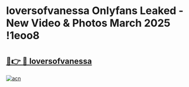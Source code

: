 # loversofvanessa Onlyfans Leaked - New Video & Photos March 2025 !1eoo8

# <h2><a href="https://ulr7m3.iuczelnia.edu.pl?title=loversofvanessa&ref=1eoo8">🔗👉 🔴 loversofvanessa</a></h2>

[![acn](https://github.com/user-attachments/assets/0f9c940e-d8b0-45ae-aac7-cd30a18b3e1c)](https://ulr7m3.iuczelnia.edu.pl?title=loversofvanessa&ref=1eoo8)

